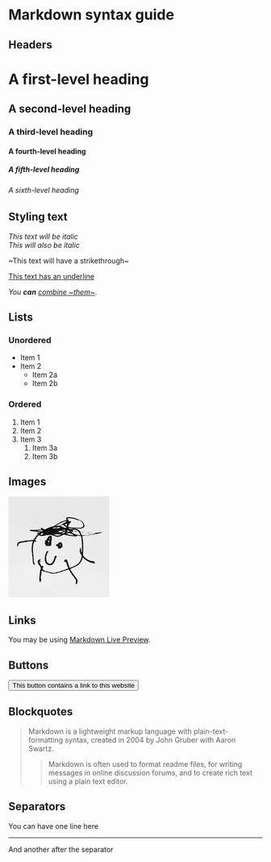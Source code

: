 # Markdown syntax guide

## Headers

# A first-level heading

## A second-level heading

### A third-level heading

#### A fourth-level heading

##### A fifth-level heading

###### A sixth-level heading

## Styling text

*This text will be italic*  
_This will also be italic_

~This text will have a strikethrough~

<u>This text has an underline</u>

_You **can** <u>combine ~them~</u>_.

## Lists

### Unordered

- Item 1
- Item 2
    - Item 2a
    - Item 2b

### Ordered

1. Item 1
2. Item 2
3. Item 3
    1. Item 3a
    2. Item 3b

## Images

![This is an alt text.](image/sample.webp "This is the image's title.")

## Links

You may be using [Markdown Live Preview](https://markdownlivepreview.com/).

## Buttons

[<button>This button contains a link to this website</button>](https://dev.magmarecerca.org/mail-creator)

## Blockquotes

> Markdown is a lightweight markup language with plain-text-formatting syntax, created in 2004 by John Gruber with Aaron Swartz.
>
>> Markdown is often used to format readme files, for writing messages in online discussion forums, and to create rich text using a plain text editor.

## Separators

You can have one line here

---

And another after the separator
